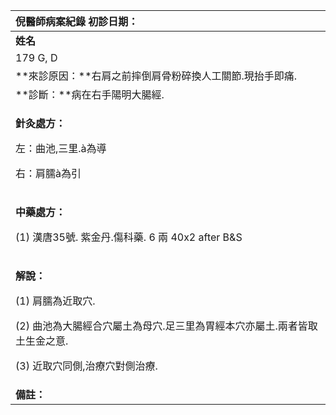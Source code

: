 ﻿|**倪醫師病案紀錄**				初診日期：|
| :- |
|**姓名**|**性別**|**年齡及體型**|**來診日期**|
|179 G, D|女|老人|20070509|
|**來診原因：**右肩之前摔倒肩骨粉碎換人工關節.現抬手即痛.|
|**診斷：**病在右手陽明大腸經.|
|<p>**針灸處方：**</p><p>左：曲池,三里.à為導</p><p>右：肩臑à為引</p>|
|<p>**中藥處方：**</p><p>(1) 漢唐35號. 紫金丹.傷科藥.   6 兩  40x2 after B&S</p><p>   </p>|
|<p>**解說：**</p><p>(1) 肩臑為近取穴.</p><p>(2) 曲池為大腸經合穴屬土為母穴.足三里為胃經本穴亦屬土.兩者皆取土生金之意.</p><p>(3) 近取穴同側,治療穴對側治療.</p><p></p>|
|**備註：**|

